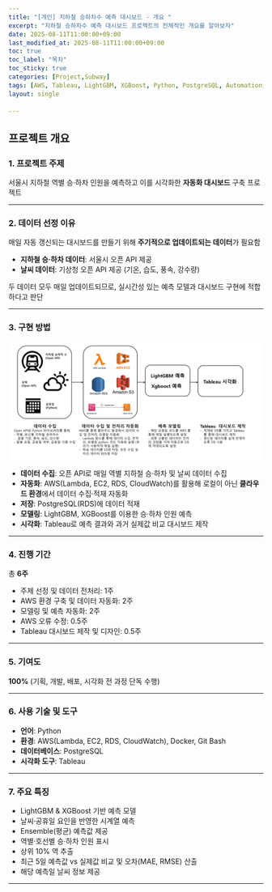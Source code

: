 ```yaml
---
title: "[개인] 지하철 승하차수 예측 대시보드 - 개요 "
excerpt: "지하철 승하차수 예측 대시보드 프로젝트의 전체적인 개요를 알아보자"
date: 2025-08-11T11:00:00+09:00
last_modified_at: 2025-08-11T11:00:00+09:00
toc: true
toc_label: "목차"
toc_sticky: true
categories: [Project,Subway]
tags: [AWS, Tableau, LightGBM, XGBoost, Python, PostgreSQL, Automation, OpenAPI]
layout: single

---
```

## 프로젝트 개요

### 1. 프로젝트 주제
서울시 지하철 역별 승·하차 인원을 예측하고 이를 시각화한 **자동화 대시보드** 구축 프로젝트

---

### 2. 데이터 선정 이유
매일 자동 갱신되는 대시보드를 만들기 위해 **주기적으로 업데이트되는 데이터**가 필요함

- **지하철 승·하차 데이터**: 서울시 오픈 API 제공
- **날씨 데이터**: 기상청 오픈 API 제공 (기온, 습도, 풍속, 강수량)

두 데이터 모두 매일 업데이트되므로, 실시간성 있는 예측 모델과 대시보드 구현에 적합하다고 판단

---

### 3. 구현 방법
<img src="/assets/images/subway_architecture.png" alt="프로젝트 아키텍처" width="1000">

- **데이터 수집**: 오픈 API로 매일 역별 지하철 승·하차 및 날씨 데이터 수집
- **자동화**: AWS(Lambda, EC2, RDS, CloudWatch)를 활용해 로컬이 아닌 **클라우드 환경**에서 데이터 수집·적재 자동화
- **저장**: PostgreSQL(RDS)에 데이터 적재
- **모델링**: LightGBM, XGBoost를 이용한 승·하차 인원 예측
- **시각화**: Tableau로 예측 결과와 과거 실제값 비교 대시보드 제작

---

### 4. 진행 기간
총 **6주**
- 주제 선정 및 데이터 전처리: 1주
- AWS 환경 구축 및 데이터 자동화: 2주
- 모델링 및 예측 자동화: 2주
- AWS 오류 수정: 0.5주
- Tableau 대시보드 제작 및 디자인: 0.5주

---

### 5. 기여도
**100%** (기획, 개발, 배포, 시각화 전 과정 단독 수행)

---

### 6. 사용 기술 및 도구
- **언어**: Python  
- **환경**: AWS(Lambda, EC2, RDS, CloudWatch), Docker, Git Bash  
- **데이터베이스**: PostgreSQL  
- **시각화 도구**: Tableau

---

### 7. 주요 특징
- LightGBM & XGBoost 기반 예측 모델
- 날씨·공휴일 요인을 반영한 시계열 예측
- Ensemble(평균) 예측값 제공
- 역별·호선별 승·하차 인원 표시
- 상위 10% 역 추출
- 최근 5일 예측값 vs 실제값 비교 및 오차(MAE, RMSE) 산출
- 해당 예측일 날씨 정보 제공

---